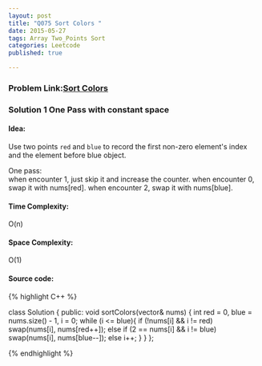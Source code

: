 ```yaml
---
layout: post
title: "Q075 Sort Colors "
date: 2015-05-27
tags: Array Two_Points Sort
categories: Leetcode
published: true

---
```

### Problem Link:[Sort Colors ](https://leetcode.com/problems/sort-colors/) 

### Solution 1 One Pass with constant space

#### Idea:

Use two points `red` and `blue` to record the first non-zero element's index and the element before blue object.

One pass:   
   when encounter 1, just skip it and increase the counter. 
   when encounter 0, swap it with nums[red].
   when encounter 2, swap it with nums[blue].

#### Time Complexity:

O(n)

#### Space Complexity:

O(1)

#### Source code:
{% highlight C++ %}

class Solution {
public:
    void sortColors(vector<int>& nums) {
        int red = 0, blue = nums.size() - 1, i = 0;
        while (i <= blue){
            if (!nums[i] && i != red)
                swap(nums[i], nums[red++]);
            else if (2 == nums[i] && i != blue)
                swap(nums[i], nums[blue--]);
            else 
                i++;
        }
    }
};

{% endhighlight %}


